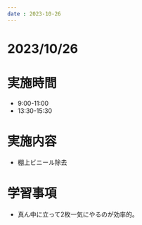 ```yaml
---
date : 2023-10-26
---
```


# 2023/10/26

# 実施時間
- 9:00-11:00
- 13:30-15:30

# 実施内容
- 棚上ビニール除去

# 学習事項
- 真ん中に立って2枚一気にやるのが効率的。